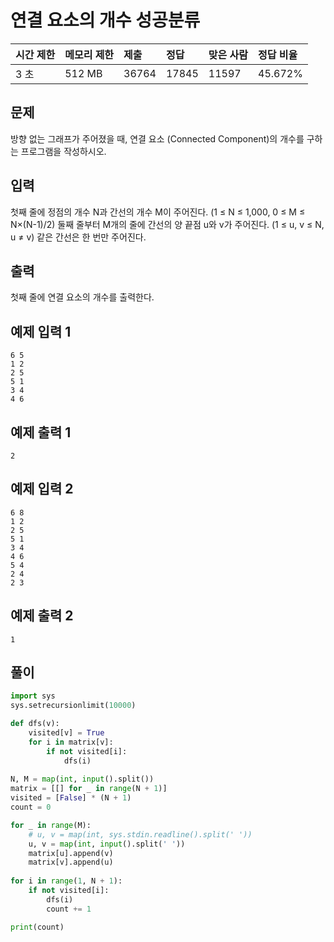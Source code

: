 

# 연결 요소의 개수 성공분류

| 시간 제한 | 메모리 제한 | 제출  | 정답  | 맞은 사람 | 정답 비율 |
| :-------- | :---------- | :---- | :---- | :-------- | :-------- |
| 3 초      | 512 MB      | 36764 | 17845 | 11597     | 45.672%   |

## 문제

방향 없는 그래프가 주어졌을 때, 연결 요소 (Connected Component)의 개수를 구하는 프로그램을 작성하시오.

## 입력

첫째 줄에 정점의 개수 N과 간선의 개수 M이 주어진다. (1 ≤ N ≤ 1,000, 0 ≤ M ≤ N×(N-1)/2) 둘째 줄부터 M개의 줄에 간선의 양 끝점 u와 v가 주어진다. (1 ≤ u, v ≤ N, u ≠ v) 같은 간선은 한 번만 주어진다.

## 출력

첫째 줄에 연결 요소의 개수를 출력한다.

## 예제 입력 1 

```
6 5
1 2
2 5
5 1
3 4
4 6
```

## 예제 출력 1 

```
2
```

## 예제 입력 2 

```
6 8
1 2
2 5
5 1
3 4
4 6
5 4
2 4
2 3
```

## 예제 출력 2 

```
1
```

## 풀이 

```python
import sys
sys.setrecursionlimit(10000)

def dfs(v):
    visited[v] = True
    for i in matrix[v]:
        if not visited[i]:
            dfs(i)
            
N, M = map(int, input().split())
matrix = [[] for _ in range(N + 1)]
visited = [False] * (N + 1)
count = 0

for _ in range(M):
    # u, v = map(int, sys.stdin.readline().split(' '))
    u, v = map(int, input().split(' '))
    matrix[u].append(v)
    matrix[v].append(u)
    
for i in range(1, N + 1):
    if not visited[i]:
        dfs(i)
        count += 1

print(count)
```



